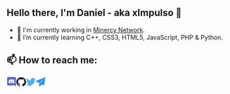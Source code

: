 ## Hello there, I'm Daniel - aka xImpulso 👋

- 🔭 I'm currently working in [Minercy Network](https://github.com/Minercy-Network).
- 🌱 I’m currently learning C++, CSS3, HTML5, JavaScript, PHP & Python.

## 📫 How to reach me:

[<img align="left" alt="xImpulso | Discord" width="22px" src="img/Discord.png" />][discord]
[<img align="left" alt="xImpulso | Github" width="22px" src="img/Github.png" />][github]
[<img align="left" alt="xImpulso | Twitter" width="22px" src="img/Twitter.png" />][twitter]
[<img align="left" alt="xImpulso | Email" width="22px" src="img/Email.png" />][email]

<!-- LINKS -->

[discord]: https://discord.com/users/232166211910107136
[email]: mailto:xImpulso@minercy.net
[github]: https://github.com/xImpulso
[twitter]: https://twitter.com/xImpulso_
